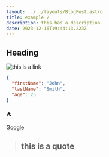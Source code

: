 ```yaml
---
layout: ../../layouts/BlogPost.astro
title: example 2
description: this has a description
date: 2023-12-16T19:44:13.223Z
---
```

## Heading

![this is a link](/assets/images/astro-portfolio-opt.webp)

```json
{
  "firstName": "John",
  "lastName": "Smith",
  "age": 25
}
```

:tent:

[Google](https://www.google.com)

> ## this is a quote